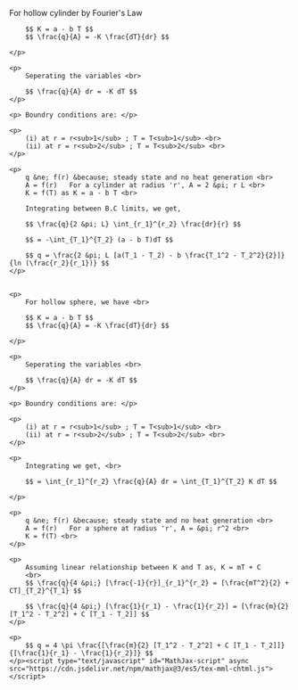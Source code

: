 <p>
        For hollow cylinder by Fourier's Law <br>

        $$ K = a - b T $$
        $$ \frac{q}{A} = -K \frac{dT}{dr} $$

    </p>

    <p>
        Seperating the variables <br>

        $$ \frac{q}{A} dr = -K dT $$
    </p>

    <p> Boundry conditions are: </p>

    <p>
        (i) at r = r<sub>1</sub> ; T = T<sub>1</sub> <br>
        (ii) at r = r<sub>2</sub> ; T = T<sub>2</sub> <br>
    </p>

    <p>
        q &ne; f(r) &because; steady state and no heat generation <br>
        A = f(r)   For a cylinder at radius 'r', A = 2 &pi; r L <br>
        K = f(T) as K = a - b T <br>

        Integrating between B.C limits, we get,

        $$ \frac{q}{2 &pi; L} \int_{r_1}^{r_2} \frac{dr}{r} $$

        $$ = -\int_{T_1}^{T_2} (a - b T)dT $$

        $$ q = \frac{2 &pi; L [a(T_1 - T_2) - b \frac{T_1^2 - T_2^2}{2}]}{ln (\frac{r_2}{r_1})} $$
    </p>


    <p>
        For hollow sphere, we have <br>

        $$ K = a - b T $$
        $$ \frac{q}{A} = -K \frac{dT}{dr} $$

    </p>

    <p>
        Seperating the variables <br>

        $$ \frac{q}{A} dr = -K dT $$
    </p>

    <p> Boundry conditions are: </p>

    <p>
        (i) at r = r<sub>1</sub> ; T = T<sub>1</sub> <br>
        (ii) at r = r<sub>2</sub> ; T = T<sub>2</sub> <br>
    </p>

    <p>
        Integrating we get, <br>

        $$ = \int_{r_1}^{r_2} \frac{q}{A} dr = \int_{T_1}^{T_2} K dT $$

    </p>

    <p>
        q &ne; f(r) &because; steady state and no heat generation <br>
        A = f(r)   For a sphere at radius 'r', A = &pi; r^2 <br>
        K = f(T) <br>
    </p>

    <p>
        Assuming linear relationship between K and T as, K = mT + C
        <br>
        $$ \frac{q}{4 &pi;} [\frac{-1}{r}]_{r_1}^{r_2} = [\frac{mT^2}{2} + CT]_{T_2}^{T_1} $$

        $$ \frac{q}{4 &pi;} [\frac{1}{r_1} - \frac{1}{r_2}] = [\frac{m}{2} [T_1^2 - T_2^2] + C [T_1 - T_2]] $$
    </p>

    <p>
        $$ q = 4 \pi \frac{[\frac{m}{2} [T_1^2 - T_2^2] + C [T_1 - T_2]]}{[\frac{1}{r_1} - \frac{1}{r_2}]} $$
    </p><script type="text/javascript" id="MathJax-script" async src="https://cdn.jsdelivr.net/npm/mathjax@3/es5/tex-mml-chtml.js"> </script>